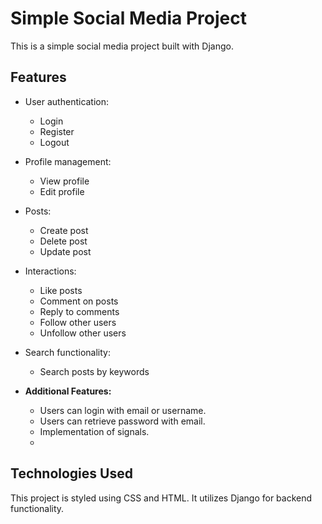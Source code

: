 # Simple Social Media Project

This is a simple social media project built with Django.

## Features

- User authentication:
  - Login
  - Register
  - Logout

- Profile management:
  - View profile
  - Edit profile

- Posts:
  - Create post
  - Delete post
  - Update post

- Interactions:
  - Like posts
  - Comment on posts
  - Reply to comments
  - Follow other users
  - Unfollow other users

- Search functionality:
  - Search posts by keywords

- **Additional Features:**
  - Users can login with email or username.
  - Users can retrieve password with email.
  - Implementation of signals.
  - 
## Technologies Used

This project is styled using CSS and HTML. It utilizes Django for backend functionality.
